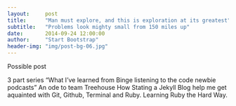 ```yaml
---
layout:     post
title:      "Man must explore, and this is exploration at its greatest"
subtitle:   "Problems look mighty small from 150 miles up"
date:       2014-09-24 12:00:00
author:     "Start Bootstrap"
header-img: "img/post-bg-06.jpg"
---
```


Possible post

3 part series “What I’ve learned from Binge listening to the code newbie podcasts”
An ode to team Treehouse
How Stating a Jekyll Blog help me get aquainted with Git, Github, Terminal and Ruby.
Learning Ruby the Hard Way.
